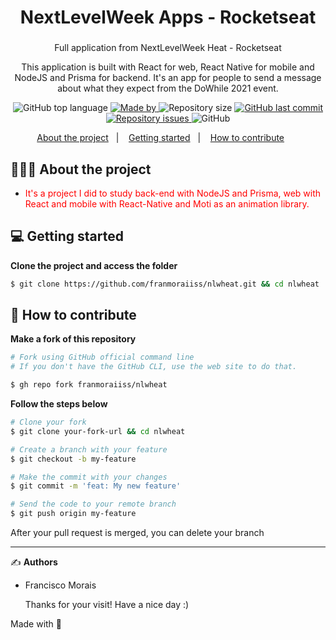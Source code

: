 <h1 align="center">
  NextLevelWeek Apps - Rocketseat
</h1>

<h3 align="center">
  
</h3>

<p align="center">Full application from NextLevelWeek Heat - Rocketseat</p>
<p align="center">This application is built with React for web, React Native for mobile and NodeJS and Prisma for backend. It's an app for people to send a message about what they expect from the DoWhile 2021 event.</p>

<p align="center">
  <img alt="GitHub top language" src="https://img.shields.io/github/languages/top/franmoraiiss/nlwheat">

  <a href="https://www.linkedin.com/in/franmorais/">
    <img alt="Made by" src="https://img.shields.io/badge/made%20by-Francisco%20Morais-gree">
  </a>
  
  <img alt="Repository size" src="https://img.shields.io/github/repo-size/franmoraiiss/nlwheat">
  
  <a href="https://github.com/franmoraiiss/nlwheat/commits/main">
    <img alt="GitHub last commit" src="https://img.shields.io/github/last-commit/franmoraiiss/nlwheat">
  </a>
  
  <a href="https://github.com/franmoraiiss/nlwheat/issues">
    <img alt="Repository issues" src="https://img.shields.io/github/issues/franmoraiiss/nlwheat">
  </a>
  
  <img alt="GitHub" src="https://img.shields.io/github/license/franmoraiiss/nlwheat">
</p>

<p align="center">
  <a href="#-about-the-project">About the project</a>&nbsp;&nbsp;&nbsp;|&nbsp;&nbsp;&nbsp;
  <a href="#-getting-started">Getting started</a>&nbsp;&nbsp;&nbsp;|&nbsp;&nbsp;&nbsp;
  <a href="#-how-to-contribute">How to contribute</a>&nbsp;&nbsp;&nbsp;&nbsp;&nbsp;&nbsp;
</p>

## 👨🏻‍💻 About the project

- <p style="color: red;">It's a project I did to study back-end with NodeJS and Prisma, web with React and mobile with React-Native and Moti as an animation library. </p>

## 💻 Getting started

**Clone the project and access the folder**

```bash
$ git clone https://github.com/franmoraiiss/nlwheat.git && cd nlwheat
```

## 🤔 How to contribute

**Make a fork of this repository**

```bash
# Fork using GitHub official command line
# If you don't have the GitHub CLI, use the web site to do that.

$ gh repo fork franmoraiiss/nlwheat
```

**Follow the steps below**

```bash
# Clone your fork
$ git clone your-fork-url && cd nlwheat

# Create a branch with your feature
$ git checkout -b my-feature

# Make the commit with your changes
$ git commit -m 'feat: My new feature'

# Send the code to your remote branch
$ git push origin my-feature
```

After your pull request is merged, you can delete your branch

---

✍️ **Authors**

- <p>Francisco Morais</p>
  Thanks for your visit! Have a nice day :)

Made with 💜
